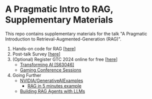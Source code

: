 # A Pragmatic Intro to RAG, Supplementary Materials

This repo contains supplementary materials for the talk "A Pragmatic Introduction to Retrieval-Augmented-Generation (RAG)".

1. Hands-on code for RAG [[here](https://github.com/Squirtle007/Retrieval-Augmented_Generation)]
2. Post-talk Survey [[here](https://forms.gle/7dhAsdkaQJGabN4S6)]
3. (Optional) Register GTC 2024 online for free [[here](https://www.nvidia.com/gtc/?ncid=GTC-NVOLV917)]
   - [Transforming AI [S63046]](https://www.nvidia.com/gtc/session-catalog/?search=S63046&tab.allsessions=1700692987788001F1cG#/session/1702594702652001JJhD)
   - [Gaming Conference Sessions](https://www.nvidia.com/gtc/sessions/gaming/)
4. Going Further
   - [NVIDIA/GenerativeAIExamples](https://github.com/NVIDIA/GenerativeAIExamples)
     - [RAG in 5 minutes example](https://github.com/NVIDIA/GenerativeAIExamples/tree/main/examples)
   - [Building RAG Agents with LLMs](https://courses.nvidia.com/courses/course-v1:DLI+S-FX-15+V1/)
